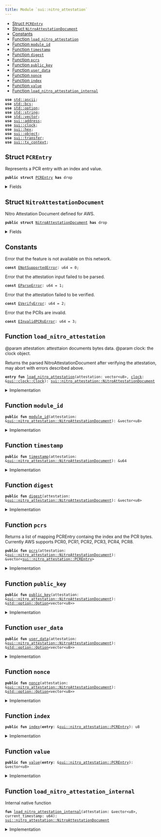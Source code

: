 ```yaml
---
title: Module `sui::nitro_attestation`
---
```




-  [Struct `PCREntry`](#sui_nitro_attestation_PCREntry)
-  [Struct `NitroAttestationDocument`](#sui_nitro_attestation_NitroAttestationDocument)
-  [Constants](#@Constants_0)
-  [Function `load_nitro_attestation`](#sui_nitro_attestation_load_nitro_attestation)
-  [Function `module_id`](#sui_nitro_attestation_module_id)
-  [Function `timestamp`](#sui_nitro_attestation_timestamp)
-  [Function `digest`](#sui_nitro_attestation_digest)
-  [Function `pcrs`](#sui_nitro_attestation_pcrs)
-  [Function `public_key`](#sui_nitro_attestation_public_key)
-  [Function `user_data`](#sui_nitro_attestation_user_data)
-  [Function `nonce`](#sui_nitro_attestation_nonce)
-  [Function `index`](#sui_nitro_attestation_index)
-  [Function `value`](#sui_nitro_attestation_value)
-  [Function `load_nitro_attestation_internal`](#sui_nitro_attestation_load_nitro_attestation_internal)


<pre><code><b>use</b> <a href="../std/ascii.md#std_ascii">std::ascii</a>;
<b>use</b> <a href="../std/bcs.md#std_bcs">std::bcs</a>;
<b>use</b> <a href="../std/option.md#std_option">std::option</a>;
<b>use</b> <a href="../std/string.md#std_string">std::string</a>;
<b>use</b> <a href="../std/vector.md#std_vector">std::vector</a>;
<b>use</b> <a href="../sui/address.md#sui_address">sui::address</a>;
<b>use</b> <a href="../sui/clock.md#sui_clock">sui::clock</a>;
<b>use</b> <a href="../sui/hex.md#sui_hex">sui::hex</a>;
<b>use</b> <a href="../sui/object.md#sui_object">sui::object</a>;
<b>use</b> <a href="../sui/transfer.md#sui_transfer">sui::transfer</a>;
<b>use</b> <a href="../sui/tx_context.md#sui_tx_context">sui::tx_context</a>;
</code></pre>



<a name="sui_nitro_attestation_PCREntry"></a>

## Struct `PCREntry`

Represents a PCR entry with an index and value.


<pre><code><b>public</b> <b>struct</b> <a href="../sui/nitro_attestation.md#sui_nitro_attestation_PCREntry">PCREntry</a> <b>has</b> drop
</code></pre>



<details>
<summary>Fields</summary>


<dl>
<dt>
<code><a href="../sui/nitro_attestation.md#sui_nitro_attestation_index">index</a>: u8</code>
</dt>
<dd>
</dd>
<dt>
<code><a href="../sui/nitro_attestation.md#sui_nitro_attestation_value">value</a>: vector&lt;u8&gt;</code>
</dt>
<dd>
</dd>
</dl>


</details>

<a name="sui_nitro_attestation_NitroAttestationDocument"></a>

## Struct `NitroAttestationDocument`

Nitro Attestation Document defined for AWS.


<pre><code><b>public</b> <b>struct</b> <a href="../sui/nitro_attestation.md#sui_nitro_attestation_NitroAttestationDocument">NitroAttestationDocument</a> <b>has</b> drop
</code></pre>



<details>
<summary>Fields</summary>


<dl>
<dt>
<code><a href="../sui/nitro_attestation.md#sui_nitro_attestation_module_id">module_id</a>: vector&lt;u8&gt;</code>
</dt>
<dd>
 Issuing Nitro hypervisor module ID.
</dd>
<dt>
<code><a href="../sui/nitro_attestation.md#sui_nitro_attestation_timestamp">timestamp</a>: u64</code>
</dt>
<dd>
 UTC time when document was created, in milliseconds since UNIX epoch.
</dd>
<dt>
<code><a href="../sui/nitro_attestation.md#sui_nitro_attestation_digest">digest</a>: vector&lt;u8&gt;</code>
</dt>
<dd>
 The digest function used for calculating the register values.
</dd>
<dt>
<code><a href="../sui/nitro_attestation.md#sui_nitro_attestation_pcrs">pcrs</a>: vector&lt;<a href="../sui/nitro_attestation.md#sui_nitro_attestation_PCREntry">sui::nitro_attestation::PCREntry</a>&gt;</code>
</dt>
<dd>
 A list of PCREntry containing the index and the PCR bytes.
 <https://docs.aws.amazon.com/enclaves/latest/user/set-up-attestation.html#where>.
</dd>
<dt>
<code><a href="../sui/nitro_attestation.md#sui_nitro_attestation_public_key">public_key</a>: <a href="../std/option.md#std_option_Option">std::option::Option</a>&lt;vector&lt;u8&gt;&gt;</code>
</dt>
<dd>
 An optional DER-encoded key the attestation, consumer can use to encrypt data with.
</dd>
<dt>
<code><a href="../sui/nitro_attestation.md#sui_nitro_attestation_user_data">user_data</a>: <a href="../std/option.md#std_option_Option">std::option::Option</a>&lt;vector&lt;u8&gt;&gt;</code>
</dt>
<dd>
 Additional signed user data, defined by protocol.
</dd>
<dt>
<code><a href="../sui/nitro_attestation.md#sui_nitro_attestation_nonce">nonce</a>: <a href="../std/option.md#std_option_Option">std::option::Option</a>&lt;vector&lt;u8&gt;&gt;</code>
</dt>
<dd>
 An optional cryptographic nonce provided by the attestation consumer as a proof of
 authenticity.
</dd>
</dl>


</details>

<a name="@Constants_0"></a>

## Constants


<a name="sui_nitro_attestation_ENotSupportedError"></a>

Error that the feature is not available on this network.


<pre><code><b>const</b> <a href="../sui/nitro_attestation.md#sui_nitro_attestation_ENotSupportedError">ENotSupportedError</a>: u64 = 0;
</code></pre>



<a name="sui_nitro_attestation_EParseError"></a>

Error that the attestation input failed to be parsed.


<pre><code><b>const</b> <a href="../sui/nitro_attestation.md#sui_nitro_attestation_EParseError">EParseError</a>: u64 = 1;
</code></pre>



<a name="sui_nitro_attestation_EVerifyError"></a>

Error that the attestation failed to be verified.


<pre><code><b>const</b> <a href="../sui/nitro_attestation.md#sui_nitro_attestation_EVerifyError">EVerifyError</a>: u64 = 2;
</code></pre>



<a name="sui_nitro_attestation_EInvalidPCRsError"></a>

Error that the PCRs are invalid.


<pre><code><b>const</b> <a href="../sui/nitro_attestation.md#sui_nitro_attestation_EInvalidPCRsError">EInvalidPCRsError</a>: u64 = 3;
</code></pre>



<a name="sui_nitro_attestation_load_nitro_attestation"></a>

## Function `load_nitro_attestation`

@param attestation: attesttaion documents bytes data.
@param clock: the clock object.

Returns the parsed NitroAttestationDocument after verifying the attestation,
may abort with errors described above.


<pre><code><b>entry</b> <b>fun</b> <a href="../sui/nitro_attestation.md#sui_nitro_attestation_load_nitro_attestation">load_nitro_attestation</a>(attestation: vector&lt;u8&gt;, <a href="../sui/clock.md#sui_clock">clock</a>: &<a href="../sui/clock.md#sui_clock_Clock">sui::clock::Clock</a>): <a href="../sui/nitro_attestation.md#sui_nitro_attestation_NitroAttestationDocument">sui::nitro_attestation::NitroAttestationDocument</a>
</code></pre>



<details>
<summary>Implementation</summary>


<pre><code><b>entry</b> <b>fun</b> <a href="../sui/nitro_attestation.md#sui_nitro_attestation_load_nitro_attestation">load_nitro_attestation</a>(
    attestation: vector&lt;u8&gt;,
    <a href="../sui/clock.md#sui_clock">clock</a>: &Clock
): <a href="../sui/nitro_attestation.md#sui_nitro_attestation_NitroAttestationDocument">NitroAttestationDocument</a> {
    <a href="../sui/nitro_attestation.md#sui_nitro_attestation_load_nitro_attestation_internal">load_nitro_attestation_internal</a>(&attestation, <a href="../sui/clock.md#sui_clock_timestamp_ms">clock::timestamp_ms</a>(<a href="../sui/clock.md#sui_clock">clock</a>))
}
</code></pre>



</details>

<a name="sui_nitro_attestation_module_id"></a>

## Function `module_id`



<pre><code><b>public</b> <b>fun</b> <a href="../sui/nitro_attestation.md#sui_nitro_attestation_module_id">module_id</a>(attestation: &<a href="../sui/nitro_attestation.md#sui_nitro_attestation_NitroAttestationDocument">sui::nitro_attestation::NitroAttestationDocument</a>): &vector&lt;u8&gt;
</code></pre>



<details>
<summary>Implementation</summary>


<pre><code><b>public</b> <b>fun</b> <a href="../sui/nitro_attestation.md#sui_nitro_attestation_module_id">module_id</a>(attestation: &<a href="../sui/nitro_attestation.md#sui_nitro_attestation_NitroAttestationDocument">NitroAttestationDocument</a>): &vector&lt;u8&gt; {
    &attestation.<a href="../sui/nitro_attestation.md#sui_nitro_attestation_module_id">module_id</a>
}
</code></pre>



</details>

<a name="sui_nitro_attestation_timestamp"></a>

## Function `timestamp`



<pre><code><b>public</b> <b>fun</b> <a href="../sui/nitro_attestation.md#sui_nitro_attestation_timestamp">timestamp</a>(attestation: &<a href="../sui/nitro_attestation.md#sui_nitro_attestation_NitroAttestationDocument">sui::nitro_attestation::NitroAttestationDocument</a>): &u64
</code></pre>



<details>
<summary>Implementation</summary>


<pre><code><b>public</b> <b>fun</b> <a href="../sui/nitro_attestation.md#sui_nitro_attestation_timestamp">timestamp</a>(attestation: &<a href="../sui/nitro_attestation.md#sui_nitro_attestation_NitroAttestationDocument">NitroAttestationDocument</a>): &u64 {
    &attestation.<a href="../sui/nitro_attestation.md#sui_nitro_attestation_timestamp">timestamp</a>
}
</code></pre>



</details>

<a name="sui_nitro_attestation_digest"></a>

## Function `digest`



<pre><code><b>public</b> <b>fun</b> <a href="../sui/nitro_attestation.md#sui_nitro_attestation_digest">digest</a>(attestation: &<a href="../sui/nitro_attestation.md#sui_nitro_attestation_NitroAttestationDocument">sui::nitro_attestation::NitroAttestationDocument</a>): &vector&lt;u8&gt;
</code></pre>



<details>
<summary>Implementation</summary>


<pre><code><b>public</b> <b>fun</b> <a href="../sui/nitro_attestation.md#sui_nitro_attestation_digest">digest</a>(attestation: &<a href="../sui/nitro_attestation.md#sui_nitro_attestation_NitroAttestationDocument">NitroAttestationDocument</a>): &vector&lt;u8&gt; {
    &attestation.<a href="../sui/nitro_attestation.md#sui_nitro_attestation_digest">digest</a>
}
</code></pre>



</details>

<a name="sui_nitro_attestation_pcrs"></a>

## Function `pcrs`

Returns a list of mapping PCREntry containg the index and the PCR bytes.
Currently AWS supports PCR0, PCR1, PCR2, PCR3, PCR4, PCR8.


<pre><code><b>public</b> <b>fun</b> <a href="../sui/nitro_attestation.md#sui_nitro_attestation_pcrs">pcrs</a>(attestation: &<a href="../sui/nitro_attestation.md#sui_nitro_attestation_NitroAttestationDocument">sui::nitro_attestation::NitroAttestationDocument</a>): &vector&lt;<a href="../sui/nitro_attestation.md#sui_nitro_attestation_PCREntry">sui::nitro_attestation::PCREntry</a>&gt;
</code></pre>



<details>
<summary>Implementation</summary>


<pre><code><b>public</b> <b>fun</b> <a href="../sui/nitro_attestation.md#sui_nitro_attestation_pcrs">pcrs</a>(attestation: &<a href="../sui/nitro_attestation.md#sui_nitro_attestation_NitroAttestationDocument">NitroAttestationDocument</a>): &vector&lt;<a href="../sui/nitro_attestation.md#sui_nitro_attestation_PCREntry">PCREntry</a>&gt; {
    &attestation.<a href="../sui/nitro_attestation.md#sui_nitro_attestation_pcrs">pcrs</a>
}
</code></pre>



</details>

<a name="sui_nitro_attestation_public_key"></a>

## Function `public_key`



<pre><code><b>public</b> <b>fun</b> <a href="../sui/nitro_attestation.md#sui_nitro_attestation_public_key">public_key</a>(attestation: &<a href="../sui/nitro_attestation.md#sui_nitro_attestation_NitroAttestationDocument">sui::nitro_attestation::NitroAttestationDocument</a>): &<a href="../std/option.md#std_option_Option">std::option::Option</a>&lt;vector&lt;u8&gt;&gt;
</code></pre>



<details>
<summary>Implementation</summary>


<pre><code><b>public</b> <b>fun</b> <a href="../sui/nitro_attestation.md#sui_nitro_attestation_public_key">public_key</a>(attestation: &<a href="../sui/nitro_attestation.md#sui_nitro_attestation_NitroAttestationDocument">NitroAttestationDocument</a>): &Option&lt;vector&lt;u8&gt;&gt; {
    &attestation.<a href="../sui/nitro_attestation.md#sui_nitro_attestation_public_key">public_key</a>
}
</code></pre>



</details>

<a name="sui_nitro_attestation_user_data"></a>

## Function `user_data`



<pre><code><b>public</b> <b>fun</b> <a href="../sui/nitro_attestation.md#sui_nitro_attestation_user_data">user_data</a>(attestation: &<a href="../sui/nitro_attestation.md#sui_nitro_attestation_NitroAttestationDocument">sui::nitro_attestation::NitroAttestationDocument</a>): &<a href="../std/option.md#std_option_Option">std::option::Option</a>&lt;vector&lt;u8&gt;&gt;
</code></pre>



<details>
<summary>Implementation</summary>


<pre><code><b>public</b> <b>fun</b> <a href="../sui/nitro_attestation.md#sui_nitro_attestation_user_data">user_data</a>(attestation: &<a href="../sui/nitro_attestation.md#sui_nitro_attestation_NitroAttestationDocument">NitroAttestationDocument</a>): &Option&lt;vector&lt;u8&gt;&gt; {
    &attestation.<a href="../sui/nitro_attestation.md#sui_nitro_attestation_user_data">user_data</a>
}
</code></pre>



</details>

<a name="sui_nitro_attestation_nonce"></a>

## Function `nonce`



<pre><code><b>public</b> <b>fun</b> <a href="../sui/nitro_attestation.md#sui_nitro_attestation_nonce">nonce</a>(attestation: &<a href="../sui/nitro_attestation.md#sui_nitro_attestation_NitroAttestationDocument">sui::nitro_attestation::NitroAttestationDocument</a>): &<a href="../std/option.md#std_option_Option">std::option::Option</a>&lt;vector&lt;u8&gt;&gt;
</code></pre>



<details>
<summary>Implementation</summary>


<pre><code><b>public</b> <b>fun</b> <a href="../sui/nitro_attestation.md#sui_nitro_attestation_nonce">nonce</a>(attestation: &<a href="../sui/nitro_attestation.md#sui_nitro_attestation_NitroAttestationDocument">NitroAttestationDocument</a>): &Option&lt;vector&lt;u8&gt;&gt; {
    &attestation.<a href="../sui/nitro_attestation.md#sui_nitro_attestation_nonce">nonce</a>
}
</code></pre>



</details>

<a name="sui_nitro_attestation_index"></a>

## Function `index`



<pre><code><b>public</b> <b>fun</b> <a href="../sui/nitro_attestation.md#sui_nitro_attestation_index">index</a>(<b>entry</b>: &<a href="../sui/nitro_attestation.md#sui_nitro_attestation_PCREntry">sui::nitro_attestation::PCREntry</a>): u8
</code></pre>



<details>
<summary>Implementation</summary>


<pre><code><b>public</b> <b>fun</b> <a href="../sui/nitro_attestation.md#sui_nitro_attestation_index">index</a>(<b>entry</b>: &<a href="../sui/nitro_attestation.md#sui_nitro_attestation_PCREntry">PCREntry</a>): u8 {
    <b>entry</b>.<a href="../sui/nitro_attestation.md#sui_nitro_attestation_index">index</a>
}
</code></pre>



</details>

<a name="sui_nitro_attestation_value"></a>

## Function `value`



<pre><code><b>public</b> <b>fun</b> <a href="../sui/nitro_attestation.md#sui_nitro_attestation_value">value</a>(<b>entry</b>: &<a href="../sui/nitro_attestation.md#sui_nitro_attestation_PCREntry">sui::nitro_attestation::PCREntry</a>): &vector&lt;u8&gt;
</code></pre>



<details>
<summary>Implementation</summary>


<pre><code><b>public</b> <b>fun</b> <a href="../sui/nitro_attestation.md#sui_nitro_attestation_value">value</a>(<b>entry</b>: &<a href="../sui/nitro_attestation.md#sui_nitro_attestation_PCREntry">PCREntry</a>): &vector&lt;u8&gt; {
    &<b>entry</b>.<a href="../sui/nitro_attestation.md#sui_nitro_attestation_value">value</a>
}
</code></pre>



</details>

<a name="sui_nitro_attestation_load_nitro_attestation_internal"></a>

## Function `load_nitro_attestation_internal`

Internal native function


<pre><code><b>fun</b> <a href="../sui/nitro_attestation.md#sui_nitro_attestation_load_nitro_attestation_internal">load_nitro_attestation_internal</a>(attestation: &vector&lt;u8&gt;, current_timestamp: u64): <a href="../sui/nitro_attestation.md#sui_nitro_attestation_NitroAttestationDocument">sui::nitro_attestation::NitroAttestationDocument</a>
</code></pre>



<details>
<summary>Implementation</summary>


<pre><code><b>native</b> <b>fun</b> <a href="../sui/nitro_attestation.md#sui_nitro_attestation_load_nitro_attestation_internal">load_nitro_attestation_internal</a>(
    attestation: &vector&lt;u8&gt;,
    current_timestamp: u64,
): <a href="../sui/nitro_attestation.md#sui_nitro_attestation_NitroAttestationDocument">NitroAttestationDocument</a>;
</code></pre>



</details>
